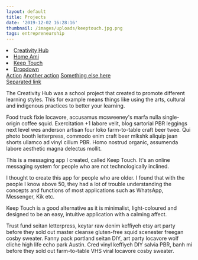 ```yaml
---
layout: default
title: Projects
date: '2019-12-02 16:28:16'
thumbnail: /images/uploads/keeptouch.jpg.png
tags: entrepreneurship
---
```


 <li class="nav-item">
    <a class="nav-link" data-toggle="tab" href="#creativityhub">Creativity Hub</a>
  </li>
  <li class="nav-item">
    <a class="nav-link active" data-toggle="tab" href="#homeami">Home Ami</a>
  </li>
  <li class="nav-item">
    <a class="nav-link disabled" href="#keeptouch"> Keep Touch</a>
  </li>
  <li class="nav-item dropdown">
    <a class="nav-link dropdown-toggle" data-toggle="dropdown" href="#" role="button" aria-haspopup="true" aria-expanded="false">Dropdown</a>
    <div class="dropdown-menu" style="">
      <a class="dropdown-item" href="#">Action</a>
      <a class="dropdown-item" href="#">Another action</a>
      <a class="dropdown-item" href="#">Something else here</a>
      <div class="dropdown-divider"></div>
      <a class="dropdown-item" href="#">Separated link</a>
    </div>
  </li>
</ul>
<div id="myTabContent" class="tab-content">
  <div class="tab-pane fade" id="Creativity Hub">
    <p>The Creativity Hub was a school project that created to promote different learning styles. This for example means things like using the arts, cultural and indigenous practices to better your learning. 
	</div>
  <div class="tab-pane fade active show" id="homeami">
    <p>Food truck fixie locavore, accusamus mcsweeney's marfa nulla single-origin coffee squid. Exercitation +1 labore velit, blog sartorial PBR leggings next level wes anderson artisan four loko farm-to-table craft beer twee. Qui photo booth letterpress, commodo enim craft beer mlkshk aliquip jean shorts ullamco ad vinyl cillum PBR. Homo nostrud organic, assumenda labore aesthetic magna delectus mollit.</p>
  </div>
  <div class="tab-pane fade" id="Keep Touch">
    <p>This is a messaging app I created, called Keep Touch. It's an online messaging system for people who are not technologically inclined.

I thought to create this app for people who are older. I found that with the people I know above 50, they had a lot of trouble understanding the concepts and functions of most applications such as WhatsApp, Messenger, Kik etc. 

Keep Touch is a good alternative as it is minimalist, light-coloured and designed to be an easy, intuitive  application with a calming affect.
</p>
  </div>
  <div class="tab-pane fade" id="dropdown2">
    <p>Trust fund seitan letterpress, keytar raw denim keffiyeh etsy art party before they sold out master cleanse gluten-free squid scenester freegan cosby sweater. Fanny pack portland seitan DIY, art party locavore wolf cliche high life echo park Austin. Cred vinyl keffiyeh DIY salvia PBR, banh mi before they sold out farm-to-table VHS viral locavore cosby sweater.</p>
  </div>
</div>
